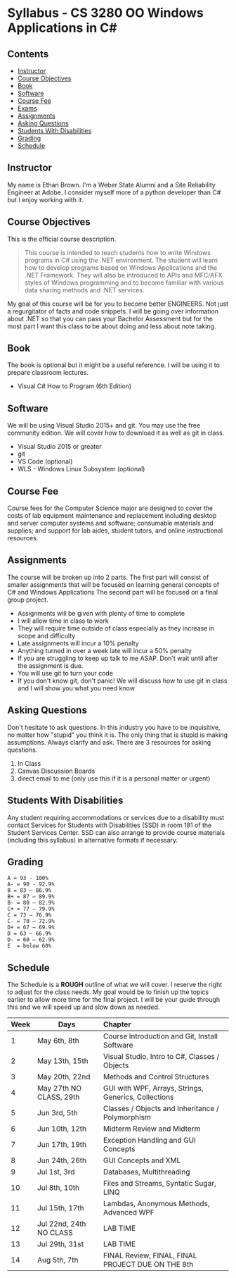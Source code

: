 # Syllabus - CS 3280 OO Windows Applications in C# #

## Contents ##

* [Instructor](#instructor)
* [Course Objectives](#course-objectives)
* [Book](#book)
* [Software](#required-software)
* [Course Fee](#course-fee)
* [Exams](#exams)
* [Assignments](#assignments)
* [Asking Questions](#asking-questions)
* [Students With Disabilities](#students-with-disabilities)
* [Grading](#grading)
* [Schedule](#schedule)

## Instructor ##

My name is Ethan Brown. I'm a Weber State Alumni and a Site Reliability Engineer at Adobe.
I consider myself more of a python developer than C# but I enjoy working with it.

## Course Objectives ##

This is the official course description.

> This course is intended to teach students how to write Windows programs in C# using the .NET environment. The student will learn how to develop programs based on Windows Applications and the .NET Framework. They will also be introduced to APIs and MFC/AFX styles of Windows programming and to become familiar with various data sharing methods and .NET services.

My goal of this course will be for you to become better ENGINEERS. Not just a regurgitator of
facts and code snippets. I will be going over information about .NET so that you can pass your
Bachelor Assessment but for the most part I want this class to be about doing and less about note
taking.

## Book ##

The book is optional but it might be a useful reference. I will be using it to prepare
classroom lectures.

* Visual C# How to Program (6th Edition)

## Software ##

We will be using Visual Studio 2015+ and git. You may use the free community edition.
We will cover how to download it as well as git in class.

* Visual Studio 2015 or greater
* git
* VS Code (optional)
* WLS - Windows Linux Subsystem (optional)

## Course Fee ##

Course fees for the Computer Science major are designed to cover the costs of lab equipment
maintenance and replacement including desktop and server computer systems and software;
consumable materials and supplies; and support for lab aides, student tutors, and online
instructional resources.

## Assignments ##

The course will be broken up into 2 parts. The first part will consist of smaller
assignments that will be focused on learning general concepts of C# and Windows Applications
The second part will be focused on a final group project.

* Assignments will be given with plenty of time to complete
* I will allow time in class to work
* They will require time outside of class especially as they increase in scope and difficulty
* Late assignments will incur a 10% penalty
* Anything turned in over a week late will incur a 50% penalty
* If you are struggling to keep up talk to me ASAP. Don't wait until after the assignment is due.
* You will use git to turn your code
* If you don't know git, don't panic! We will discuss how to use git in class and I will show you what you need know

## Asking Questions ##

Don't hesitate to ask questions. In this industry you have to be inquisitive, no matter how
"stupid" you think it is. The only thing that is stupid is making assumptions. Always clarify
and ask. There are 3 resources for asking questions.

1. In Class
2. Canvas Discussion Boards
3. direct email to me (only use this if it is a personal matter or urgent)

## Students With Disabilities ##

Any student requiring accommodations or services due to a disability must contact Services for
Students with Disabilities (SSD) in room 181 of the Student Services Center. SSD can also
arrange to provide course materials (including this syllabus) in alternative formats if necessary.

## Grading ##

    A = 93 - 100%
    A- = 90 - 92.9%
    B = 83 – 86.9%
    B+ = 87 – 89.9%
    B- = 80 – 82.9%
    C+ = 77 – 79.9%
    C = 73 – 76.9%
    C- = 70 – 72.9%
    D+ = 67 – 69.9%
    D = 63 – 66.9%
    D- = 60 – 62.9%
    E  = below 60%

## Schedule ##

The Schedule is a **ROUGH** outline of what we will cover. I reserve the right to adjust for
the class needs. My goal would be to finish up the topics earlier to allow more time for
the final project. I will be your guide through this and we will speed up and slow down as
needed.

| Week | Days                    | Chapter                                              |
| ---- | ----------------------- | :--------------------------------------------------- |
| 1    | May 6th, 8th            | Course Introduction and Git, Install Software        |
| 2    | May 13th, 15th          | Visual Studio, Intro to C#, Classes / Objects        |
| 3    | May 20th, 22nd          | Methods and Control Structures                       |
| 4    | May 27th NO CLASS, 29th | GUI with WPF, Arrays, Strings, Generics, Collections |
| 5    | Jun 3rd, 5th            | Classes / Objects and Inheritance / Polymorphism     |
| 6    | Jun 10th, 12th          | Midterm Review and Midterm                           |
| 7    | Jun 17th, 19th          | Exception Handling and GUI Concepts                  |
| 8    | Jun 24th, 26th          | GUI Concepts and XML                                 |
| 9    | Jul 1st, 3rd            | Databases, Multithreading                            |
| 10   | Jul 8th, 10th           | Files and Streams, Syntatic Sugar, LINQ              |
| 11   | Jul 15th, 17th          | Lambdas, Anonymous Methods, Advanced WPF             |
| 12   | Jul 22nd, 24th NO CLASS | LAB TIME                                             |
| 13   | Jul 29th, 31st          | LAB TIME                                             |
| 14   | Aug 5th, 7th            | FINAL Review, FINAL, FINAL PROJECT DUE ON THE 8th    |

